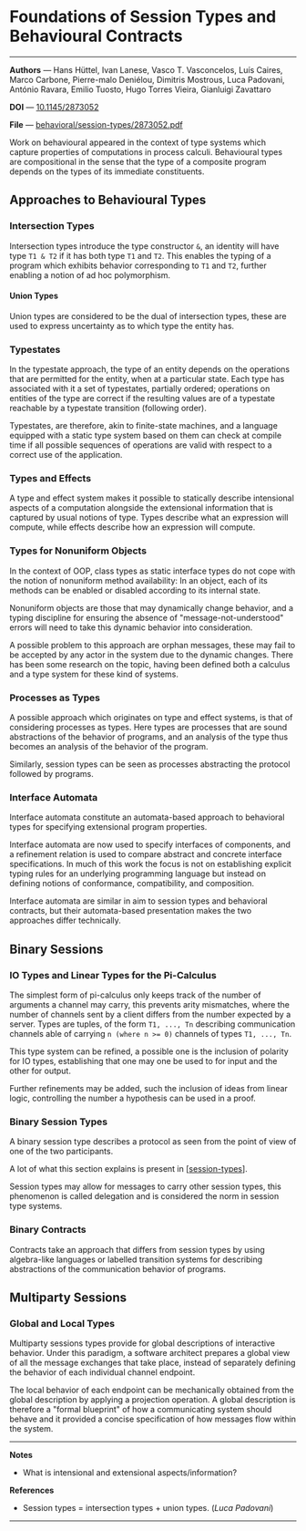 # Foundations of Session Types and Behavioural Contracts

---

**Authors** — Hans Hüttel, Ivan Lanese, Vasco T. Vasconcelos, Luís Caires, Marco Carbone, Pierre-malo Deniélou, Dimitris Mostrous, Luca Padovani, António Ravara, Emilio Tuosto, Hugo Torres Vieira, Gianluigi Zavattaro

**DOI** — [10.1145/2873052](https://doi.org/10.1145/2873052)

**File** — [behavioral/session-types/2873052.pdf](https://github.com/rustype/bibliography/blob/main/behavioral/session-types/2873052.pdf)

Work on behavioural appeared in the context of type systems which capture properties of computations in process calculi.
Behavioural types are compositional in the sense that the type of a composite program depends on the types of its immediate constituents.

## Approaches to Behavioural Types

### Intersection Types

Intersection types introduce the type constructor `&`,
an identity will have type `T1 & T2` if it has both type `T1` and `T2`.
This enables the typing of a program which exhibits behavior corresponding to `T1` and `T2`,
further enabling a notion of ad hoc polymorphism.

#### Union Types

Union types are considered to be the dual of intersection types,
these are used to express uncertainty as to which type the entity has.

### Typestates

In the typestate approach, the type of an entity depends on the operations that are permitted for the entity, when at a particular state.
Each type has associated with it a set of typestates, partially ordered;
operations on entities of the type are correct if the resulting values are of a typestate reachable by a typestate transition (following order).

Typestates, are therefore, akin to finite-state machines,
and a language equipped with a static type system based on them can check at compile time if all possible sequences of operations are valid with respect to a correct use of the application.

### Types and Effects

A type and effect system makes it possible to statically describe intensional aspects of a computation alongside the extensional information that is captured by usual notions of type.
Types describe what an expression will compute, while effects describe how an expression will compute.

### Types for Nonuniform Objects

In the context of OOP, class types as static interface types do not cope with the notion of nonuniform method availability: In an object, each of its methods can be enabled or disabled according to its internal state.

Nonuniform objects are those that may dynamically change behavior,
and a typing discipline for ensuring the absence of "message-not-understood" errors will need to take this dynamic behavior into consideration.

A possible problem to this approach are orphan messages, these may fail to be accepted by any actor in the system due to the dynamic changes.
There has been some research on the topic, having been defined both a calculus and a type system for these kind of systems.

### Processes as Types

A possible approach which originates on type and effect systems,
is that of considering processes as types.
Here types are processes that are sound abstractions of the behavior of programs, and an analysis of the type thus becomes an analysis of the behavior of the program.

Similarly, session types can be seen as processes abstracting the protocol followed by programs.

### Interface Automata

Interface automata constitute an automata-based approach to behavioral types for specifying extensional program properties.

Interface automata are now used to specify interfaces of components, and a refinement relation is used to compare abstract and concrete interface specifications.
In much of this work the focus is not on establishing explicit typing rules for an underlying programming language but instead on defining notions of conformance, compatibility, and composition.

Interface automata are similar in aim to session types and behavioral contracts, but their automata-based presentation makes the two approaches differ technically.

## Binary Sessions

### IO Types and Linear Types for the Pi-Calculus

The simplest form of pi-calculus only keeps track of the number of arguments a channel may carry, this prevents arity mismatches,
where the number of channels sent by a client differs from the number expected by a server.
Types are tuples, of the form `T1, ..., Tn` describing communication channels able of carrying `n (where n >= 0)` channels of types `T1, ..., Tn`.

This type system can be refined, a possible one is the inclusion of polarity for IO types,
establishing that one may one be used to for input and the other for output.

Further refinements may be added, such the inclusion of ideas from linear logic, controlling the number a hypothesis can be used in a proof.

### Binary Session Types

A binary session type describes a protocol as seen from the point of view of one of the two participants.

A lot of what this section explains is present in [[session-types]].

Session types may allow for messages to carry other session types,
this phenomenon is called delegation and is considered the norm in session type systems.

### Binary Contracts

Contracts take an approach that differs from session types by using algebra-like languages or labelled transition systems
for describing abstractions of the communication behavior of programs.

## Multiparty Sessions

### Global and Local Types

Multiparty sessions types provide for global descriptions of interactive behavior.
Under this paradigm, a software architect prepares a global view of all the message exchanges that take place,
instead of separately defining the behavior of each individual channel endpoint.

The local behavior of each endpoint can be mechanically obtained from the global description by applying a projection operation.
A global description is therefore a "formal blueprint" of how a communicating system should behave and it provided a concise specification of how messages flow within the system.

---

**Notes**

- What is intensional and extensional aspects/information?

**References**

- <span id="1">Session types = intersection types + union types. (*Luca Padovani*)</span>

---

[//begin]: # "Autogenerated link references for markdown compatibility"
[session-types]: ../../notes/session-types.md "Session Types"
[//end]: # "Autogenerated link references"